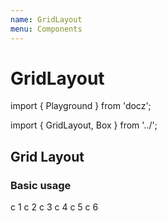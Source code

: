```yaml
---
name: GridLayout
menu: Components
---
```


# GridLayout

import { Playground } from 'docz';

import { GridLayout, Box } from '../';

## Grid Layout

### Basic usage

 c 1 c 2 c 3 c 4 c 5 c 6

